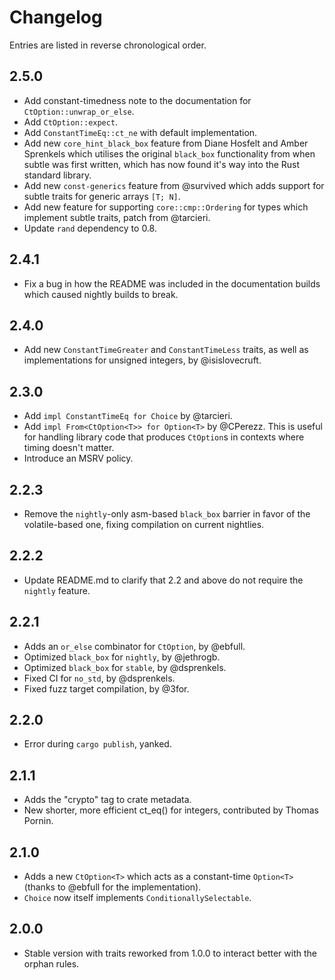 # Changelog

Entries are listed in reverse chronological order.

## 2.5.0

* Add constant-timedness note to the documentation for `CtOption::unwrap_or_else`.
* Add `CtOption::expect`.
* Add `ConstantTimeEq::ct_ne` with default implementation.
* Add new `core_hint_black_box` feature from Diane Hosfelt and Amber
  Sprenkels which utilises the original `black_box` functionality from
  when subtle was first written, which has now found it's way into the
  Rust standard library.
* Add new `const-generics` feature from @survived which adds support
  for subtle traits for generic arrays `[T; N]`.
* Add new feature for supporting `core::cmp::Ordering` for types which
  implement subtle traits, patch from @tarcieri.
* Update `rand` dependency to 0.8.

## 2.4.1

* Fix a bug in how the README was included in the documentation builds
  which caused nightly builds to break.

## 2.4.0

* Add new `ConstantTimeGreater` and `ConstantTimeLess` traits, as well
  as implementations for unsigned integers, by @isislovecruft.

## 2.3.0

* Add `impl ConstantTimeEq for Choice` by @tarcieri.
* Add `impl From<CtOption<T>> for Option<T>` by @CPerezz.  This is useful for
  handling library code that produces `CtOption`s in contexts where timing
  doesn't matter.
* Introduce an MSRV policy.

## 2.2.3

* Remove the `nightly`-only asm-based `black_box` barrier in favor of the
  volatile-based one, fixing compilation on current nightlies.

## 2.2.2

* Update README.md to clarify that 2.2 and above do not require the `nightly`
  feature.

## 2.2.1

* Adds an `or_else` combinator for `CtOption`, by @ebfull.
* Optimized `black_box` for `nightly`, by @jethrogb.
* Optimized `black_box` for `stable`, by @dsprenkels.
* Fixed CI for `no_std`, by @dsprenkels.
* Fixed fuzz target compilation, by @3for.

## 2.2.0

* Error during `cargo publish`, yanked.

## 2.1.1

* Adds the "crypto" tag to crate metadata.
* New shorter, more efficient ct_eq() for integers, contributed by Thomas Pornin.

## 2.1.0

* Adds a new `CtOption<T>` which acts as a constant-time `Option<T>`
  (thanks to @ebfull for the implementation).
* `Choice` now itself implements `ConditionallySelectable`.

## 2.0.0

* Stable version with traits reworked from 1.0.0 to interact better
  with the orphan rules.
